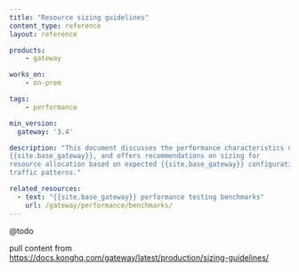```yaml
---
title: "Resource sizing guidelines"
content_type: reference
layout: reference

products:
    - gateway

works_on:
    - on-prem

tags:
    - performance

min_version:
  gateway: '3.4'

description: "This document discusses the performance characteristics of
{{site.base_gateway}}, and offers recommendations on sizing for
resource allocation based on expected {{site.base_gateway}} configuration and
traffic patterns."

related_resources:
  - text: "{{site.base_gateway}} performance testing benchmarks"
    url: /gateway/performance/benchmarks/
---
```


@todo

pull content from https://docs.konghq.com/gateway/latest/production/sizing-guidelines/